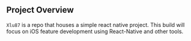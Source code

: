 ## Project Overview
`Xlu87` is a repo that houses a simple react native project. This build will focus on iOS feature development using React-Native and other tools. 

